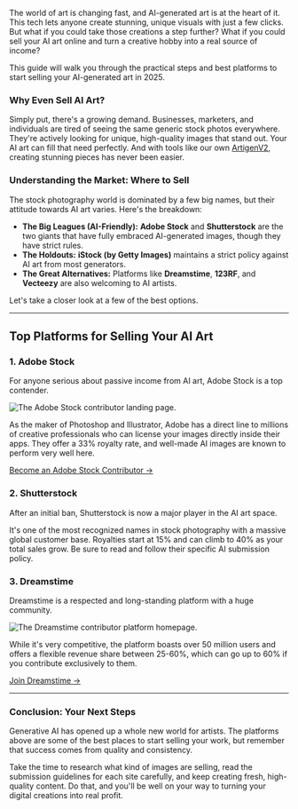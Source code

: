 The world of art is changing fast, and AI-generated art is at the heart of it. This tech lets anyone create stunning, unique visuals with just a few clicks. But what if you could take those creations a step further? What if you could sell your AI art online and turn a creative hobby into a real source of income?

This guide will walk you through the practical steps and best platforms to start selling your AI-generated art in 2025.

### Why Even Sell AI Art?

Simply put, there's a growing demand. Businesses, marketers, and individuals are tired of seeing the same generic stock photos everywhere. They're actively looking for unique, high-quality images that stand out. Your AI art can fill that need perfectly. And with tools like our own [ArtigenV2](/artigenv2), creating stunning pieces has never been easier.

### Understanding the Market: Where to Sell

The stock photography world is dominated by a few big names, but their attitude towards AI art varies. Here's the breakdown:

*   **The Big Leagues (AI-Friendly):** **Adobe Stock** and **Shutterstock** are the two giants that have fully embraced AI-generated images, though they have strict rules.
*   **The Holdouts:** **iStock (by Getty Images)** maintains a strict policy against AI art from most generators.
*   **The Great Alternatives:** Platforms like **Dreamstime**, **123RF**, and **Vecteezy** are also welcoming to AI artists.

Let's take a closer look at a few of the best options.

---

## Top Platforms for Selling Your AI Art

### 1. Adobe Stock

For anyone serious about passive income from AI art, Adobe Stock is a top contender.

![The Adobe Stock contributor landing page.](/images/blog/selling-ai-generated-art-on-adobe-stock.webp)

As the maker of Photoshop and Illustrator, Adobe has a direct line to millions of creative professionals who can license your images directly inside their apps. They offer a 33% royalty rate, and well-made AI images are known to perform very well here.

[Become an Adobe Stock Contributor &rarr;](https://contributor.stock.adobe.com)

### 2. Shutterstock

After an initial ban, Shutterstock is now a major player in the AI art space.

It's one of the most recognized names in stock photography with a massive global customer base. Royalties start at 15% and can climb to 40% as your total sales grow. Be sure to read and follow their specific AI submission policy.

### 3. Dreamstime

Dreamstime is a respected and long-standing platform with a huge community.

![The Dreamstime contributor platform homepage.](/images/blog/sell-ai-generated-art-on-dreamstime.webp)

While it's very competitive, the platform boasts over 50 million users and offers a flexible revenue share between 25-60%, which can go up to 60% if you contribute exclusively to them.

[Join Dreamstime &rarr;](https://www.dreamstime.com/#res54001661)

---

### Conclusion: Your Next Steps

Generative AI has opened up a whole new world for artists. The platforms above are some of the best places to start selling your work, but remember that success comes from quality and consistency.

Take the time to research what kind of images are selling, read the submission guidelines for each site carefully, and keep creating fresh, high-quality content. Do that, and you'll be well on your way to turning your digital creations into real profit.
